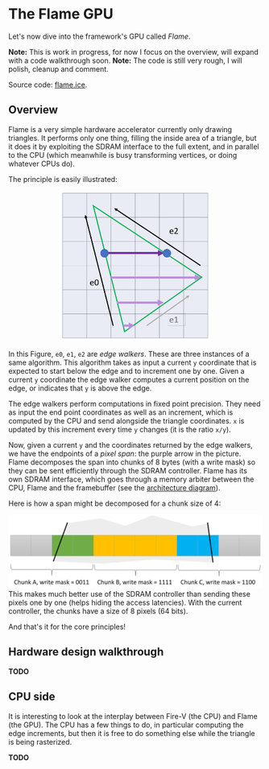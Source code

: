 # The Flame GPU

Let's now dive into the framework's GPU called *Flame*.

**Note:** This is work in progress, for now I focus on the overview, will expand with a code walkthrough soon.
**Note:** The code is still very rough, I will polish, cleanup and comment.

Source code: [flame.ice](../flame/flame.ice).

## Overview

Flame is a very simple hardware accelerator currently only drawing triangles. It performs only one thing, filling the inside area of a triangle, but it does it by exploiting the SDRAM interface to the full extent, and in parallel to the CPU (which meanwhile is busy transforming vertices, or doing whatever CPUs do).

The principle is easily illustrated:
<center><img src="edge-walk-spans.png" width="300px"></center>

In this Figure, `e0`, `e1`, `e2` are *edge walkers*. These are three instances of a same algorithm. This algorithm takes as input a current `y` coordinate that is expected to start below the edge and to increment one by one. Given a current `y` coordinate the edge walker computes a current position on the edge, or indicates that `y` is above the edge.

The edge walkers perform computations in fixed point precision. They need as input the end point coordinates as well as an increment, which is computed by the CPU and send alongside the triangle coordinates. `x` is updated by this increment every time `y` changes (it is the ratio `x/y`).

Now, given a current `y` and the coordinates returned by the edge walkers, we have the endpoints of a *pixel span*: the purple arrow in the picture. Flame decomposes the span into chunks of 8 bytes (with a write mask) so they can be sent efficiently through the SDRAM controller. Flame has its own SDRAM interface, which goes through a memory arbiter between the CPU, Flame and the framebuffer (see the [architecture diagram](wildfire-arch.png)).

Here is how a span might be decomposed for a chunk size of 4:
<center><img src="span-chunks.png" width="600px"></center>
This makes much better use of the SDRAM controller than sending these pixels one by one (helps hiding the access latencies). With the current controller, the chunks have a size of 8 pixels (64 bits).

And that's it for the core principles!

## Hardware design walkthrough

**TODO** 

## CPU side

It is interesting to look at the interplay between Fire-V (the CPU) and Flame (the GPU). The CPU has a few things to do, in particular computing the edge increments, but then it is free to do something else while the triangle is being rasterized. 

**TODO** 